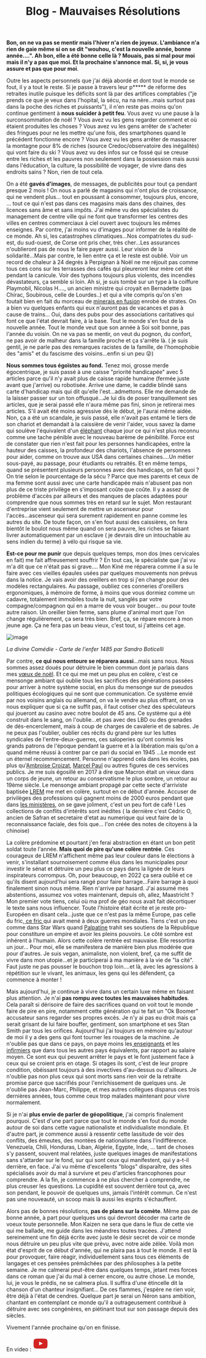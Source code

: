 ﻿---
layout: post
title: Blog - Mauvaises Résolutions
category: reflexion
tags: écologie, blog, environnement, fin du monde, handicap, nouvel an, Réflexion
---
**Bon, on ne va pas se mentir mais l'hiver n'a rien de joyeux. L'ambiance n'a rien de gaie même si on se dit "wouhou, c'est la nouvelle année, bonne année....". Ah bon, elle a été bonne celle là ? Mouais, pas si  mal pour moi mais il n'y a pas que moi. Et la prochaine s'annonce mal.** **Si, si, je vous assure et pas que pour moi**. 

Outre les aspects personnels que j'ai déjà abordé et dont tout le monde se fout, il y a tout le reste. Si je passe à travers leur p***** de réforme des retraites inutile puisque les déficits sont là par des artifices comptables ("je prends ce que je veux dans l'hopital, la sécu, na na nère...mais surtout pas dans la poche des riches et puissants"), il n'en reste pas moins qu'on continue gentiment à **nous suicider à petit feu**. Vous avez vu une pause à la surconsommation de noël ? Vous avez vu les gens regarder comment et où étaient produites les choses ? Vous avez vu les gens arrêter de s'acheter des fringues pour ne les mettre qu'une fois, des smartphones quand le précédent fonctionne encore ? Vous avez vu les gens arrêter de massacrer la montagne pour 8% de riches (source Credoc/observatoire des inégalités) qui vont faire du ski ?  Vous avez vu des infos sur ce fossé qui se creuse entre les riches et les pauvres non seulement dans la possession mais aussi dans l'éducation, la culture, la possibilité de voyager, de vivre dans des endroits sains ? Non, rien de tout cela.

On a été **gavés d'images**, de messages, de publicités pour tout ça pendant presque 2 mois ! On nous a parlé de magasins qui n'ont plus de croissance, qui ne vendent plus... tout en poussant à consommer, toujours plus, encore, ... tout ce qui n'est pas dans ces magasins mais dans des chaines, des licences sans âme et sans impôts. J'ai même vu des spécialistes du management de centre ville qui ne font que transformer les centres des villes en centres commerciaux à ciel ouvert avec toujours les mêmes enseignes. Par contre, j'ai moins vu d'images pour informer de la réalité de ce monde. Ah si, les catastrophes climatiques...Nos compatriotes du sud-est, du sud-ouest, de Corse ont pris cher, très cher...Les assurances n'oublieront pas de nous le faire payer aussi. Leur vision de la solidarité...Mais par contre, le lien entre ça et le reste est oublié. Voir un record de chaleur à 24 degrés à Perpignan à Noël ne me réjouit pas comme tous ces cons sur les terrasses des cafés qui pleureront leur mère cet été pendant la canicule. Voir des typhons toujours plus violents, des incendies dévastateurs, ça semble si loin. Ah si, je suis tombé sur un type à la coiffure Playmobil, Nicolas H...., un ancien ministre qui croyait en Bernadette (pas Chirac, Soubirous, celle de Lourdes..) et qui a vite compris qu'on s'en foutait bien en fait du morceau de <a href="https://www.universalis.fr/encyclopedie/terre-la-planete-terre/2-constitution-interne-de-la-terre/">minerais en fusion</a> enrobé de strates. On a bien vu quelques enfants qui eux n'auront pas de vacances et pas à cause de trains... Oui, dans des pubs pour des associations caritatives qui font ce que l'état devrait faire, à la base. Tout le monde s'en fout de la nouvelle année. Tout le monde veut que son année à Soi soit bonne, pas l'année du voisin. On ne va pas se mentir, on veut du pognon, du confort, ne pas avoir de malheur dans la famille proche et ça s'arrête là. ( je suis gentil, je ne parle pas des remarques racistes de la famille, de l'homophobie des "amis" et du fascisme des voisins...enfin si un peu 😜)

**Nous sommes tous égoïstes au fond.** Tenez moi, grosse merde égocentrique, je suis passé à une caisse "priorité handicapée" avec 5 articles parce qu'il n'y avait plus de caisse rapide humaine (fermée juste avant que j'arrive) ou robotisée. Arrive une dame, le caddie blindé sans carte d'handicap mais qui dit qu'elle l'est...admettons. Elle me demande de la laisser passer sur un ton offusqué...Je lui dis de poser tranquillement ses articles, que je serai passé elle n'aura même pas fini, sinon je retirerai mes articles. S'il avait été moins agressive dès le début, je l'aurai même aidée. Non, ça a été un scandale, je suis passé, elle n'avait pas entamé le tiers de son chariot et demandait à la caissière de venir l'aider, vous savez la dame qui soulève l'équivalent d'un <a href="https://www.nouvelobs.com/rue89/rue89-chez-karima-delli-ecolo-joyeuse/20130310.RUE4799/la-caissiere-l-elephant-et-la-souffrance-au-travail.html">éléphant</a> chaque jour ce qui n'est plus reconnu comme une tache pénible avec le nouveau barème de pénibilité. Force est de constater que rien n'est fait pour les personnes handicapées, entre la hauteur des caisses, la profondeur des chariots, l'absence de personnes pour aider, comme on trouve aux USA dans certaines chaines....Un métier sous-payé, au passage, pour étudiants ou retraités. Et en même temps, quand se présentent plusieurs personnes avec des handicaps, on fait quoi ? On trie selon le pourcentage de la sécu ? Parce que mes parents et ceux de ma femme sont aussi avec une carte handicapée mais n'abusent pas non plus de ce triste privilège en s'imposant coûte que coûte. Il y a assez de problème d'accès par ailleurs et des manques de places adaptées pour comprendre que nous sommes très en retard sur le sujet. Mon restaurant d'entreprise vient seulement de mettre un ascenseur pour l'accès...ascenseur qui sera surement rapidement en panne comme les autres du site. De toute façon, on s'en fout aussi des caissières, on fera bientôt le boulot nous même quand on sera pauvre, les riches se faisant livrer automatiquement par un esclave ( je devrais dire un intouchable au sens indien du terme) à vélo qui risque sa vie. 

**Est-ce pour me punir** que depuis quelques temps, mon dos (mes cervicales en fait) me fait affreusement souffrir ? En tout cas, le spécialiste que j'ai vu m'a dit que ce n'était pas si grave.... Mon Kiné me réparera comme il a su le faire avec ces vieilles épaules usées par quelques mouvements non prévus dans la notice. Je vais avoir des oreillers en trop si j'en change pour des modèles rectangulaires. Au passage, oubliez ces conneries d'oreillers ergonomiques, à mémoire de forme, à moins que vous dormiez comme un cadavre, totalement immobiles toute la nuit, sanglés par votre compagne/compagnon qui en a marre de vous voir bouger... ou pour toute autre raison. Un oreiller bien ferme, sans plume d'animal mort que l'on change régulièrement, ça sera très bien. Bref, ça, se répare encore à mon jeune age. Ça ne fera pas un beau vieux, c'est tout, si j'atteins cet age.

![image](https://upload.wikimedia.org/wikipedia/commons/thumb/3/3e/Sandro_Botticelli_-_La_Carte_de_l%27Enfer.jpg/800px-Sandro_Botticelli_-_La_Carte_de_l%27Enfer.jpg)

*La divine Comédie - Carte de l'enfer  1485 par Sandro Boticelli*

Par contre, **ce qui nous entoure se réparera aussi**...mais sans nous. Nous sommes assez doués pour détruire le bien commun dont je parlais dans mes <a href="https://cheziceman.wordpress.com/2019/12/25/noel-christmas-weihnachten/">vœux de noël</a>. Et ce qui me met un peu plus en colère, c'est ce mensonge ambiant qui oublie tous les sacrifices des générations passées pour arriver à notre système social, en plus du mensonge sur de pseudos politiques écologiques qui ne sont que communication. Ce système envié par nos voisins anglais ou allemand, on va le vendre au plus offrant, on va nous expliquer que si ça ne suffit pas, il faut cotiser chez des spéculateurs qui joueront au casino avec notre boulot de 45 ans. Ce système qui a été construit dans le sang, on l'oublie...et pas avec des LBD ou des grenades de dés-encerclement, mais à coup de charges de cavalerie et de sabres. Je ne peux pas l'oublier, oublier ces récits du grand père sur les luttes syndicales de l'entre-deux-guerres, ces saloperies qu'ont commis les grands patrons de l'époque pendant la guerre et à la libération mais qu'on a quand même réussi à contrer par ce pari du social en 1945 ...Le monde est un éternel recommencement. Personne n'apprend cela dans les écoles, pas plus qu'<a href="https://fr.m.wikipedia.org/wiki/Ambroise_Croizat">Ambroise Croizat</a>, <a href="https://fr.wikipedia.org/wiki/Marcel_Paul">Marcel Paul</a> ou autres figures de ces services publics. Je me suis égosillé en 2017 à dire que Macron était un vieux dans un corps de jeune, un retour au conservatisme le plus sombre, un retour au 19ème siècle. Le mensonge ambiant propagé par cette secte d'arriviste baptisée <a href="https://sarkofrance.blogspot.com/2019/12/abecedaireMACRON.html?m=1">LREM</a> me met en colère, surtout en ce début d'année. Accuser de privilèges des professions qui gagnent moins de 2000 euros pendant que dans <a href="https://www.lemonde.fr/les-decodeurs/article/2019/12/23/le-salaire-des-ministres-augmente-de-70-une-intox-inventee-a-partir-d-une-video-de-bfm-tv_6023892_4355770.html">les ministères</a>, on se gave joliment, c'est un peu fort de café ! Les collections de conflits d'intérêts sont inédites ( la dernière c'est Cédric O, ancien de Safran et secretaire d'etat au numerique qui veut faire de la reconnaissance faciale, des fois que... l'on créée des notes de citoyens à la chinoise) 

La colère prédomine et pourtant j'en ferai abstraction en étant un bon petit soldat toute l'année. **Mais quoi de pire qu'une colère rentrée**. Ces courageux de LREM n'affichent même pas leur couleur dans le élections à venir, s'installant sournoisement comme élus dans les municipales pour investir le sénat et détruire un peu plus ce pays dans la lignée de leurs inspirateurs corrompus. Oh, pour beaucoup, en 2022 ça sera oublié et ce qu'ils disent aujourd'hui sera rangé pour faire barrage...Faire barrage à quoi finalement sinon nous même. Rien n'arrive par hasard. J'ai assumé mes abstentions, assumez vos votes maintenant, depuis oh, allez, Maastricht ? Mon premier vote tiens, celui où ma prof de géo nous avait fait décortiquer le texte sans nous influencer. Toute l'histoire était écrite et je reste pro-Européen en disant cela...juste que ce n'est pas la même Europe, pas celle du fric,<a href="https://fr.wikipedia.org/wiki/Causes_de_la_Première_Guerre_mondiale#Les_rivalités_coloniales"> ce fric </a>qui avait mené à deux guerres mondiales. Tiens c'est un peu comme dans Star Wars quand <a href="https://fr.wikipedia.org/wiki/Palpatine">Palpatine</a> trahit ses soutiens de la République pour constiture un empire et avoir les pleins pouvoirs. Le côté sombre est inhérent à l'humain. Alors cette colère rentrée est mauvaise. Elle ressortira un jour... Pour moi, elle se manifestera de manière bien plus modérée que pour d'autres. Je suis vegan, animaliste, non violent, bref, ça me suffit de vivre dans mon utopie...et je participerai à ma manière à la vie de "la cité". Faut juste ne pas pousser le bouchon trop loin....et là, avec les agressions à répétition sur le vivant, les animaux, les gens qui les défendent, ça commence à monter ! 

Mais aujourd'hui, je continue à vivre dans un certain luxe même en faisant plus attention. Je n'ai **pas rompu avec toutes les mauvaises habitudes**. Cela paraît si dérisoire de faire des sacrifices quand on voit tout le monde faire de pire en pire, notamment cette génération qui te fait un "Ok Boomer" accusateur sans regarder ses propres excès. Je n'y ai pas eu droit mais ça serait grisant de lui faire bouffer, gentiment, son smartphone et ses Stan Smith par tous les orifices. Aujourd'hui j'ai toujours en mémoire qu'autour de moi il y a des gens qui font tourner les rouages de la machine. Je n'oublie pas que dans ce pays, on paye moins les<a href="https://data.oecd.org/fr/eduresource/salaires-des-enseignants.htm"> enseignants</a> et les <a href="https://www.challenges.fr/entreprise/sante-et-pharmacie/panorama-sante-2017-de-l-ocde-les-infirmiers-francais-sont-les-plus-mal-payes-de-tous-les-pays-developpes_513261">infirmiers</a> que dans tous les autres pays équivalents, par rapport au salaire moyen. Ce sont eux qui peuvent arrêter le pays et le font justement face à ceux qui se croient pris en otage. Si otages ils sont, c'est de leur propre condition, obéissant toujours à des invectives d'au-dessus ou d'ailleurs. Je n'oublie pas non plus ceux qui sont morts sans rien voir de la retraite promise parce que sacrifiés pour l'enrichissement de quelques uns. Je n'oublie pas Jean-Marc, Philippe, et mes autres collègues disparus ces trois dernières années, tous comme ceux trop malades maintenant pour vivre normalement. 

Si je n'ai **plus envie de parler de géopolitique**, j'ai compris finalement pourquoi. C'est d'une part parce que tout le monde s'en fout du monde autour de soi dans cette vague nationaliste et individualiste mondiale. Et d'autre part, je commence aussi à ressentir cette lassitude de voir des conflits, des émeutes, des montées de nationalisme dans l'indifférence. Venezuela, Chili, Honduras, Liban, Algérie, Egypte, Inde, ... tant de choses s'y passent, souvent mal relatées, juste quelques images de manifestations sans s'attarder sur le fond, sur qui sont ceux qui manifestent, qui y a-t-il derrière, en face. J'ai vu même d'excellents "blogs" disparaître, des sites spécialisés avoir du mal à survivre et peu d'articles francophones pour comprendre. A la fin, je commence à ne plus chercher à comprendre, ne plus creuser les questions. La cupidité est souvent derrière tout ça, avec son pendant, le pouvoir de quelques uns, jamais l'intérêt commun. Ce n'est pas une nouveauté, un scoop mais là aussi les esprits s'échauffent.

Alors pas de bonnes résolutions, **pas de plans sur la comète**. Même pas de bonne année, à part pour quelques uns qui devront décoder ma carte de voeux toute personnelle. Mon Kaizen ne sera que dans le flux de cette vie qui me ballade, me guide dans les méandres toutes tracées. J'attend sereinement une fin déjà écrite avec juste le désir secret de voir ce monde nous détruire un peu plus vite que prévu, avec notre aide zélée. Voilà mon état d'esprit de ce début d'année, qui ne plaira pas à tout le monde. Il est là pour provoquer, faire réagir, individuellement sans tous ces éléments de langages et ces pensées prémâchées par des philosophes à la petite semaine. Je me calmerai peut-être dans quelques temps, jetant mes forces dans ce roman que j'ai du mal à cerner encore, ou autre chose. Le monde, lui, je vous le prédis, ne se calmera plus. Il suffira d'une étincelle dit la chanson d'un chanteur insignifiant... De ces flammes, j'espère ne rien voir, être déjà à l'état de cendres. Quelque part je serai un Néron sans ambition, chantant en contemplant ce monde qu'il a outrageusement contribué à détruire avec ses congénères, en piétinant tout sur son passage depuis des siècles.

Vivement l'année prochaine qu'on en finisse. 

En video : [![video](/images/youtube.png)](https://www.youtube.com/watch?v=eYsqYPWzfrM)
